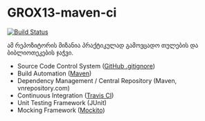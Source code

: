 # GROX13-maven-ci

[![Build Status](https://travis-ci.org/GROX13/GROX13-maven-ci.svg?branch=master)](https://travis-ci.org/GROX13/GROX13-maven-ci)

ამ რეპოზიტორის მიზანია პრაქტიკულად გამოვცადო თულების და ბიბლიოთეკების ჯაჭვი.

* Source Code Control System ([GitHub .gitignore](https://www.gitignore.io/))
* Build Automation ([Maven](http://mvnrepository.com/))
* Dependency Management / Central Repository (Maven, vnrepository.com) 
* Continuous Integration ([Travis CI](http://docs.travis-ci.com/user/status-images/))
* Unit Testing Framework (JUnit)
* Mocking Framework ([Mockito](http://mockito.org/))

